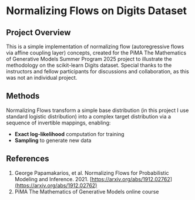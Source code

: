 # Normalizing Flows on Digits Dataset

## Project Overview
This is a simple implementation of normalizing flow (autoregressive flows via affine coupling layer) concepts, created for the PiMA The Mathematics of Generative Models Summer Program 2025 project to illustrate the methodology on the scikit-learn Digits dataset. 
Special thanks to the instructors and fellow participants for discussions and collaboration, as this was not an individual project.  

## Methods
Normalizing Flows transform a simple base distribution (in this project I use standard logistic distribution) into a complex target distribution via a sequence of invertible mappings, enabling:
- **Exact log-likelihood** computation for training
- **Sampling** to generate new data

## References
1. George Papamakarios, et al. Normalizing Flows for Probabilistic Modeling and Inference. 2021. [https://arxiv.org/abs/1912.02762](https://arxiv.org/abs/1912.02762)
2. PiMA The Mathematics of Generative Models online course

